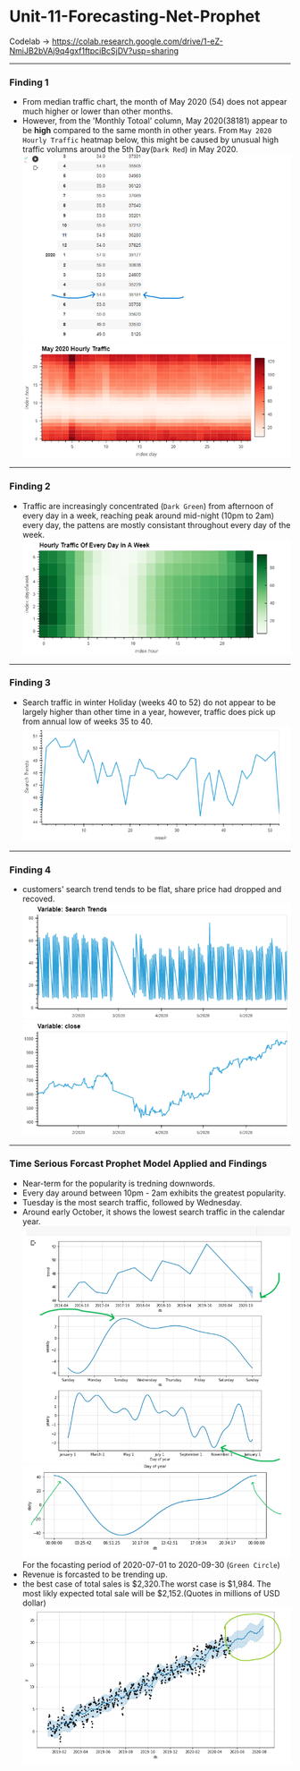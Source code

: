 # Unit-11-Forecasting-Net-Prophet

Codelab → https://colab.research.google.com/drive/1-eZ-NmiJB2bVAj9q4gxf1ftpciBcSjDV?usp=sharing

---
### Finding 1

* From median traffic chart, the month of May 2020 (54) does not appear much higher or lower than other months. 
* However, from the 'Monthly Totoal' column, May 2020(38181) appear to be **high** compared to the same month in other years. From `May 2020 Hourly Traffic` heatmap below, this might be caused by unusual high traffic volumns around the 5th Day(`Dark Red`) in May 2020.
![May 2020](Resources/may%202020.png)
![may 2020](Resources/May%202020%20Hourly%20Traffic.png)
---
### Finding 2

* Traffic are increasingly concentrated (`Dark Green`) from afternoon of every day in a week, reaching peak around mid-night (10pm to 2am) every day, the pattens are mostly consistant throughout every day of the week.
![hourly](Resources/Hourly%20Traffic%20Of%20Every%20Day%20in%20A%20Week.png)

---
### Finding 3
* Search traffic in winter Holiday (weeks 40 to 52) do not appear to be largely higher than other time in a year, however, traffic does pick up from annual low of weeks 35 to 40.
![average traffic](Resources/average%20traffic%20by%20the%20week%20of%20the%20year.png)

---
### Finding 4
* customers' search trend tends to be flat, share price had dropped and recoved.
![trend_price](Resources/search_prices.png)
![price](Resources/price.png)
---
### Time Serious Forcast Prophet Model Applied and Findings
* Near-term for the popularity is tredning downwords.
* Every day around between 10pm - 2am  exhibits the greatest popularity.
* Tuesday is the most search traffic, followed by Wednesday.
* Around early October, it shows the lowest search traffic in the calendar year.
![prophet](Resources/prophet.png)
![hours](Resources/hours.png)
For the focasting period of 2020-07-01 to 2020-09-30 (`Green Circle`)
* Revenue is forcasted to be trending up.
* the best case of total sales is  $2,320.The worst case is $1,984. The most likly expected total sale will be $2,152.(Quotes in millions of USD dollar)
![forcast](Resources/forcast.png)


